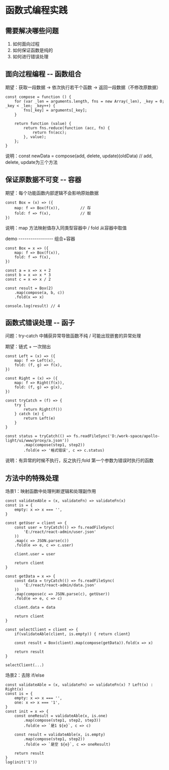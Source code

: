# 函数式编程实践

## 需要解决哪些问题

1.  如何面向过程
2.  如何保证函数是纯的
3.  如何进行错误处理

## 面向过程编程 -- 函数组合

期望：获取一段数据 -> 依次执行若干个函数 -> 返回一段数据（不修改原数据）

```
const compose = function () {
    for (var _len = arguments.length, fns = new Array(_len), _key = 0; _key < _len; _key++) {
        fns[_key] = arguments[_key];
    }

    return function (value) {
        return fns.reduce(function (acc, fn) {
            return fn(acc);
        }, value);
    };
}
```
说明：const newData = compose(add, delete, update)(oldData) // add, delete, update为三个方法

## 保证原数据不可变 -- 容器

期望：每个功能函数内部逻辑不会影响原始数据

```
const Box = (x) => ({
    map: f => Box(f(x)),         // 存
    fold: f => f(x),             // 取
})
```
说明：map 方法映射值存入同类型容器中 / fold 从容器中取值

demo ----------------- 组合+容器

```
const Box = x => ({
    map: f => Box(f(x)),
    fold: f => f(x),
})

const a = x => x + 2
const b = x => x * 3
const c = x => x / 2

const result = Box(2)
    .map(compose(a, b, c))
    .fold(x => x)

console.log(result) // 4
```

## 函数式错误处理 -- 函子

问题：try-catch 中捕获异常导致函数不纯 / 可能出现嵌套的异常处理

期望：链式 + 一次抛出

```
const Left = (x) => ({
    map: f => Left(x),
    fold: (f, g) => f(x),         
})

const Right = (x) => ({
    map: f => Right(f(x)),        
    fold: (f, g) => g(x),      
})

const tryCatch = (f) => {
    try {
        return Right(f())
    } catch (e) {
        return Left(e)
    }
}

const status = tryCatch(() => fs.readFileSync('D:/work-space/apollo-light/ui/www/proxy/a.json'))
        .map(compose(step1, step2))
        .fold(e => '格式错误', c => c.status)
```
说明：有异常的时候不执行，反之执行;fold 第一个参数为错误时执行的函数

## 方法中的特殊处理

场景1：映射函数中处理判断逻辑和处理副作用

```
const validateAble = (x, validateFn) => validateFn(x) 
const is = {
    empty: x => x === '',
}

const getUser = client => {
    const user = tryCatch(() => fs.readFileSync(
        'E:/react/react-admin/user.json'
    ))
    .map(c => JSON.parse(c))
    .fold(e => e, c => c.user)

    client.user = user

    return client
}

const getData = x => {
    const data = tryCatch(() => fs.readFileSync(
        'E:/react/react-admin/data.json'
    ))
    .map(compose(c => JSON.parse(c), getUser))
    .fold(e => e, c => c)

    client.data = data

    return client
}

const selectClient = client => {
    if(validateAble(client, is.empty)) { return client}

    const result = Box(client).map(compose(getData)).fold(x => x)

    return result
}

selectClient(...)
```
场景2：去除 if/else

```
const validateAble = (x, validateFn) => validateFn(x) ? Left(x) : Right(x)
const is = {
    empty: x => x === '',
    one: x => x === '1',
}
const init = x => {
    const oneResult = validateAble(x, is.one)
        .map(compose(step1, step2, step3))
        .fold(e => `是1 ${e}`, c => c)

    const result = validateAble(x, is.empty)
        .map(compose(step1, step2))
        .fold(e => `是空 ${e}`, c => oneResult)

    return result
}
log(init('1'))
```
